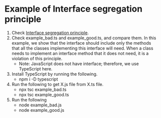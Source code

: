 # Example of Interface segregation principle

1. Check [Interface segregation principle](https://en.wikipedia.org/wiki/Interface_segregation_principle).
2. Check example_bad.ts and example_good.ts, and compare them. In this example, we show that the interface should include only the methods that all the classes implementing this interface will need. When a class needs to implement an interface method that it does not need, it is a violation of this principle.
   - Note: JavaScript does not have interface; therefore, we use TypeScript here.
3. Install TypeScript by running the following.
   - npm i -D typescript
4. Run the following to get X.js file from X.ts file.
   - npx tsc example_bad.ts
   - npx tsc example_good.ts
5. Run the following
   - node example_bad.js
   - node example_good.js
